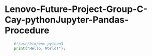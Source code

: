 # Lenovo-Future-Project-Group-C-Cay-pythonJupyter-Pandas-Procedure

```python
    #!/usr/bin/env python3
    print("Hello, World!");
```
